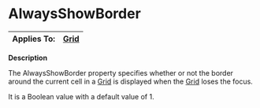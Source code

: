 




<h1 class="heading"><span class="name">AlwaysShowBorder</span></h1>

| Applies To: | [Grid](../a-z/grid.md) |
| --- | ---  |


**Description**


The AlwaysShowBorder property specifies whether or not the border around the current cell in a [Grid](../a-z/grid.md) is displayed when the [Grid](../a-z/grid.md) loses the focus.


It is a Boolean value with a default value of 1.



